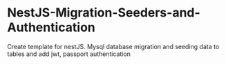 # NestJS-Migration-Seeders-and-Authentication
Create template for nestJS. Mysql database migration and seeding data to tables and add jwt, passport authentication
